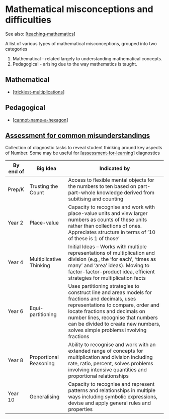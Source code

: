 # Mathematical misconceptions and difficulties

See also: [[teaching-mathematics]]



A list of various types of mathematical misconceptions, grouped into two categories 

1. Mathematical - related largely to understanding mathematical concepts.
2. Pedagogical - arising due to the way mathematics is taught.

## Mathematical

- [[trickiest-multiplications]]

## Pedagogical

- [[cannot-name-a-hexagon]]


## [Assessment for common misunderstandings](https://www.education.vic.gov.au/school/teachers/teachingresources/discipline/maths/assessment/Pages/misunderstandings.aspx)

Collection of diagnostic tasks to reveal student thinking around key aspects of Number. Some may be useful for [[assessment-for-learning]] diagnostics

| By end of | Big Idea | Indicated by |
| --------- | -------- | ------------ |
| Prep/K | Trusting the Count | Access to flexible mental objects for the numbers to ten based on part-part-whole knowledge derived from subitising and counting |
| Year 2 | Place-value | Capacity to recognise and work with place-value units and view larger numbers as counts of these units rather than collections of ones. Appreciates structure in terms of ’10 of these is 1 of those’ |
| Year 4 | Multiplicative Thinking | Initial Ideas – Works with multiple representations of multiplication and division (e.g., the ‘for each’, ‘times as many’ and ‘area’ ideas). Moving to factor-factor-product idea, efficient strategies for multiplication facts | 
| Year 6 | Equi-partitioning | Uses partitioning strategies to construct line and areas models for fractions and decimals, uses representations to compare, order and locate fractions and decimals on number lines, recognise that numbers can be divided to create new numbers, solves simple problems involving fractions | 
| Year 8 | Proportional Reasoning | Ability to recognise and work with an extended range of concepts for multiplication and division including rate, ratio, percent, solves problems involving intensive quantities and proportional relationships | 
| Year 10 |  Generalising | Capacity to recognise and represent patterns and relationships in multiple ways including symbolic expressions, devise and apply general rules and properties |

[//begin]: # "Autogenerated link references for markdown compatibility"
[teaching-mathematics]: ..%2Fteaching-mathematics "Teaching Mathematics"
[trickiest-multiplications]: trickiest-multiplications "Trickiest Multiplications"
[cannot-name-a-hexagon]: cannot-name-a-hexagon "Cannot name a hexagon"
[assessment-for-learning]: ..%2F..%2FAssessment%2Fassessment-for-learning "Assessment for learning"
[//end]: # "Autogenerated link references"